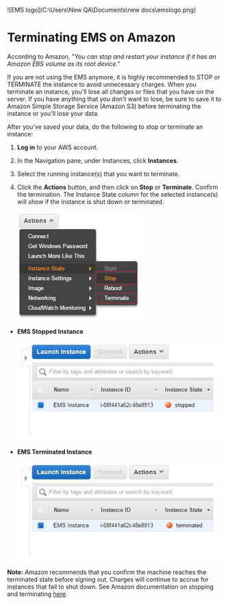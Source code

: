 ![EMS logo](C:\Users\New QA\Documents\new docs\emslogo.png)



# Terminating EMS on Amazon

According to Amazon, *"You can stop and restart your instance if it has an Amazon EBS volume as its root device."*

If you are not using the EMS anymore, it is highly recommended to STOP or TERMINATE the instance to avoid unnecessary charges. When you terminate an instance, you'll lose all changes or files that you have on the server. If you have anything that you don't want to lose, be sure to save it to Amazon Simple Storage Service (Amazon S3) before terminating the instance or you'll lose your data. 

After you've saved your data, do the following to stop or terminate an instance:

1. **Log in** to your AWS account.

2. In the Navigation pane, under Instances, click **Instances**.

3. Select the running instance(s) that you want to terminate.

4. Click the **Actions** button, and then click on **Stop** or **Terminate**. Confirm the termination. The Instance State column for the selected instance(s) will show if the instance is shut down or terminated.

   ![](..\assets\stopter.JPG)



- **EMS Stopped Instance**

  ![](..\assets\stop.jpg)


- **EMS Terminated Instance**

  ![](..\assets\terminate.jpg)

**Note:** Amazon recommends that you confirm the machine reaches the terminated state before signing out. Charges will continue to accrue for instances that fail to shut down. See Amazon documentation on stopping and terminating [here](http://docs.aws.amazon.com/AWSEC2/latest/UserGuide/Stop_Start.html).
